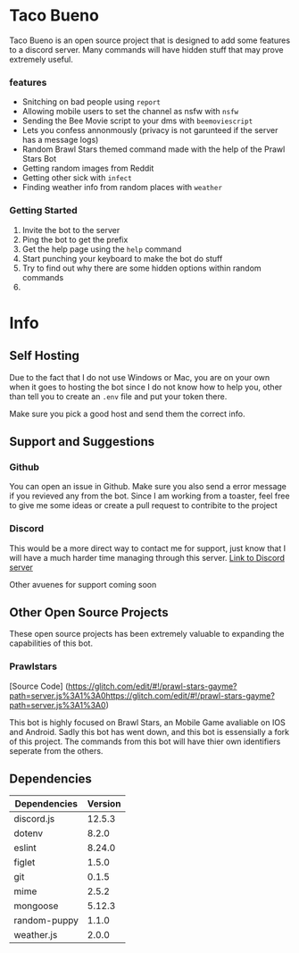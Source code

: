 # Taco Bueno

Taco Bueno is an open source project that is designed to add some features to a discord server. Many commands will have hidden stuff that may prove extremely useful.

### features

- Snitching on bad people using `report`
- Allowing mobile users to set the channel as nsfw with `nsfw`
- Sending the Bee Movie script to your dms with `beemoviescript`
- Lets you confess annonmously (privacy is not garunteed if the server has a message logs)
- Random Brawl Stars themed command made with the help of the Prawl Stars Bot
- Getting random images from Reddit
- Getting other sick with `infect`
- Finding weather info from random places with `weather`

### Getting Started

1) Invite the bot to the server
2) Ping the bot to get the prefix
3) Get the help page using the `help` command
4) Start punching your keyboard to make the bot do stuff
5) Try to find out why there are some hidden options within random commands
6) 
# Info 
## Self Hosting

Due to the fact that I do not use Windows or Mac, you are on your own when it goes to hosting the bot since I do not know how to help you, other than tell you to create an `.env` file and put your token there.

Make sure you pick a good host and send them the correct info.

## Support and Suggestions

###  Github
You can open an issue in Github. Make sure you also send a error message if you revieved any from the bot. Since I am working from a toaster, feel free to give me some ideas or create a pull request to contribite to the project
### Discord
This would be a more direct way to contact me for support, just know that I will have a much harder time managing through this server.
[Link to Discord server](https://discord.gg/EGPC2Js)


Other avuenes for support coming soon


## Other Open Source Projects
These open source projects has been extremely valuable to expanding the capabilities of this bot.

### Prawlstars
[Source Code] (https://glitch.com/edit/#!/prawl-stars-gayme?path=server.js%3A1%3A0https://glitch.com/edit/#!/prawl-stars-gayme?path=server.js%3A1%3A0)

This bot is highly focused on Brawl Stars, an Mobile Game avaliable on IOS and Android. Sadly this bot has went down, and this bot is essensially a fork of this project. The commands from this bot will have thier own identifiers seperate from the others.
## Dependencies

| Dependencies | Version |
|--------------|---------|
| discord.js   | 12.5.3  |
| dotenv       | 8.2.0   |
| eslint       | 8.24.0  |
| figlet       | 1.5.0   |
| git          | 0.1.5   |
| mime         | 2.5.2   |
| mongoose     | 5.12.3  |
| random-puppy | 1.1.0   |
| weather.js   | 2.0.0   |

